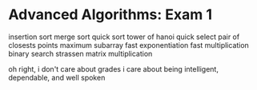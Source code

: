 # Advanced Algorithms: Exam 1

insertion sort
merge sort
quick sort
tower of hanoi
quick select
pair of closests points
maximum subarray
fast exponentiation
fast multiplication
binary search
strassen matrix multiplication

oh right, i don't care about grades i care about being intelligent, dependable, and well spoken
